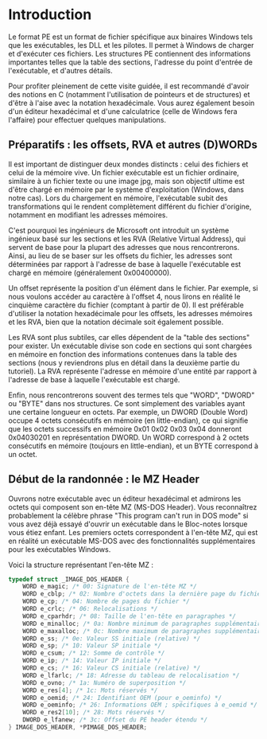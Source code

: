 # Introduction

Le format PE est un format de fichier spécifique aux binaires Windows tels que les exécutables, les DLL et les pilotes. Il permet à Windows de charger et d'exécuter ces fichiers. Les structures PE contiennent des informations importantes telles que la table des sections, l'adresse du point d'entrée de l'exécutable, et d'autres détails.

Pour profiter pleinement de cette visite guidée, il est recommandé d'avoir des notions en C (notamment l'utilisation de pointeurs et de structures) et d'être à l'aise avec la notation hexadécimale. Vous aurez également besoin d'un éditeur hexadécimal et d'une calculatrice (celle de Windows fera l'affaire) pour effectuer quelques manipulations.

## Préparatifs : les offsets, RVA et autres (D)WORDs

Il est important de distinguer deux mondes distincts : celui des fichiers et celui de la mémoire vive. Un fichier exécutable est un fichier ordinaire, similaire à un fichier texte ou une image jpg, mais son objectif ultime est d'être chargé en mémoire par le système d'exploitation (Windows, dans notre cas). Lors du chargement en mémoire, l'exécutable subit des transformations qui le rendent complètement différent du fichier d'origine, notamment en modifiant les adresses mémoires.

C'est pourquoi les ingénieurs de Microsoft ont introduit un système ingénieux basé sur les sections et les RVA (Relative Virtual Address), qui servent de base pour la plupart des adresses que nous rencontrerons. Ainsi, au lieu de se baser sur les offsets du fichier, les adresses sont déterminées par rapport à l'adresse de base à laquelle l'exécutable est chargé en mémoire (généralement 0x00400000).

Un offset représente la position d'un élément dans le fichier. Par exemple, si nous voulons accéder au caractère à l'offset 4, nous lirons en réalité le cinquième caractère du fichier (comptant à partir de 0). Il est préférable d'utiliser la notation hexadécimale pour les offsets, les adresses mémoires et les RVA, bien que la notation décimale soit également possible.

Les RVA sont plus subtiles, car elles dépendent de la "table des sections" pour exister. Un exécutable divise son code en sections qui sont chargées en mémoire en fonction des informations contenues dans la table des sections (nous y reviendrons plus en détail dans la deuxième partie du tutoriel). La RVA représente l'adresse en mémoire d'une entité par rapport à l'adresse de base à laquelle l'exécutable est chargé.

Enfin, nous rencontrerons souvent des termes tels que "WORD", "DWORD" ou "BYTE" dans nos structures. Ce sont simplement des variables ayant une certaine longueur en octets. Par exemple, un DWORD (Double Word) occupe 4 octets consécutifs en mémoire (en little-endian), ce qui signifie que les octets successifs en mémoire 0x01 0x02 0x03 0x04 donneront 0x04030201 en représentation DWORD. Un WORD correspond à 2 octets consécutifs en mémoire (toujours en little-endian), et un BYTE correspond à un octet.

## Début de la randonnée : le MZ Header

Ouvrons notre exécutable avec un éditeur hexadécimal et admirons les octets qui composent son en-tête MZ (MS-DOS Header). Vous reconnaîtrez probablement la célèbre phrase "This program can't run in DOS mode" si vous avez déjà essayé d'ouvrir un exécutable dans le Bloc-notes lorsque vous étiez enfant. Les premiers octets correspondent à l'en-tête MZ, qui est en réalité un exécutable MS-DOS avec des fonctionnalités supplémentaires pour les exécutables Windows.

Voici la structure représentant l'en-tête MZ :

```c
typedef struct _IMAGE_DOS_HEADER {
    WORD e_magic; /* 00: Signature de l'en-tête MZ */
    WORD e_cblp; /* 02: Nombre d'octets dans la dernière page du fichier */
    WORD e_cp; /* 04: Nombre de pages du fichier */
    WORD e_crlc; /* 06: Relocalisations */
    WORD e_cparhdr; /* 08: Taille de l'en-tête en paragraphes */
    WORD e_minalloc; /* 0a: Nombre minimum de paragraphes supplémentaires nécessaires */
    WORD e_maxalloc; /* 0c: Nombre maximum de paragraphes supplémentaires nécessaires */
    WORD e_ss; /* 0e: Valeur SS initiale (relative) */
    WORD e_sp; /* 10: Valeur SP initiale */
    WORD e_csum; /* 12: Somme de contrôle */
    WORD e_ip; /* 14: Valeur IP initiale */
    WORD e_cs; /* 16: Valeur CS initiale (relative) */
    WORD e_lfarlc; /* 18: Adresse du tableau de relocalisation */
    WORD e_ovno; /* 1a: Numéro de superposition */
    WORD e_res[4]; /* 1c: Mots réservés */
    WORD e_oemid; /* 24: Identifiant OEM (pour e_oeminfo) */
    WORD e_oeminfo; /* 26: Informations OEM ; spécifiques à e_oemid */
    WORD e_res2[10]; /* 28: Mots réservés */
    DWORD e_lfanew; /* 3c: Offset du PE header étendu */
} IMAGE_DOS_HEADER, *PIMAGE_DOS_HEADER;
